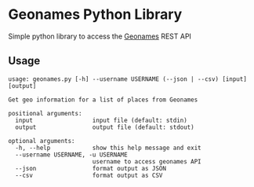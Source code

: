 # Geonames Python Library

Simple python library to access the [Geonames](https://www.geonames.org/) REST API

## Usage

```
usage: geonames.py [-h] --username USERNAME (--json | --csv) [input] [output]

Get geo information for a list of places from Geonames

positional arguments:
  input                 input file (default: stdin)
  output                output file (default: stdout)

optional arguments:
  -h, --help            show this help message and exit
  --username USERNAME, -u USERNAME
                        username to access geonames API
  --json                format output as JSON
  --csv                 format output as CSV
```